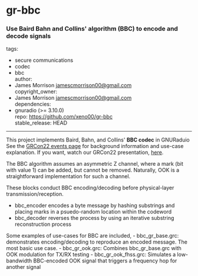 # gr-bbc  
### Use Baird Bahn and Collins' algorithm (BBC) to encode and decode signals
tags:    
  - secure communications   
  - codec   
  - bbc   
author:    
  - James Morrison <jamescmorrison00@gmail.com>  
copyright_owner:  
  - James Morrison <jamescmorrison00@gmail.com>  
dependencies:   
  - gnuradio (>= 3.10.0)  
repo: https://github.com/xeno00/gr-bbc   
stable_release: HEAD    
---


This project implements Baird, Bahn, and Collins' **BBC codec** in GNURaduio
See the [GRCon22 events page](https://events.gnuradio.org/event/18/contributions/278/) for background information and use-case explanation.
If you want, watch our GRCon22 presentation, [here](https://youtu.be/I3QmZwdsavE&t=7h38m45s).

The BBC algorithm assumes an asymmetric Z channel, where a mark (bit with value 1) can be added, but cannot be removed. Naturally, OOK is a straightforward implementation for such a channel. 

These blocks conduct BBC encoding/decoding before physical-layer transmission/reception. 

* bbc_encoder encodes a byte message by hashing substrings and placing marks in a psuedo-random location within the codeword
* bbc_decoder reverses the process by using an iterative substring reconstruction process


Some examples of use-cases for BBC are included,
    - bbc_gr_base.grc:     demonstrates encoding/decoding to reproduce an encoded message.
                           The most basic use case.
    - bbc_gr_ook.grc:      Combines bbc_gr_base.grc with OOK modulation for TX/RX testing
    - bbc_gr_ook_fhss.grc: Simulates a low-bandwidth BBC-encoded OOK signal that triggers a 
                           frequency hop for another signal
